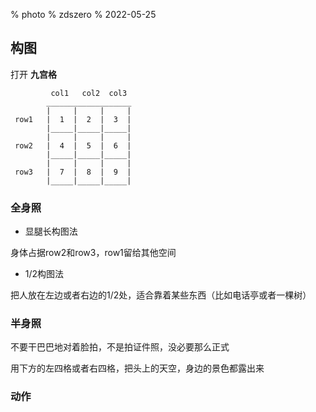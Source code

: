 % photo
% zdszero
% 2022-05-25

## 构图

打开 **九宫格**

```
         col1   col2  col3
        ___________________
        |     |     |     |
 row1   |  1  |  2  |  3  |
        |_____|_____|_____|
        |     |     |     |
 row2   |  4  |  5  |  6  |
        |_____|_____|_____|
        |     |     |     |
 row3   |  7  |  8  |  9  |
        |_____|_____|_____|
```

### 全身照

* 显腿长构图法

身体占据row2和row3，row1留给其他空间

* 1/2构图法

把人放在左边或者右边的1/2处，适合靠着某些东西（比如电话亭或者一棵树）

### 半身照

不要干巴巴地对着脸拍，不是拍证件照，没必要那么正式

用下方的左四格或者右四格，把头上的天空，身边的景色都露出来

### 动作
